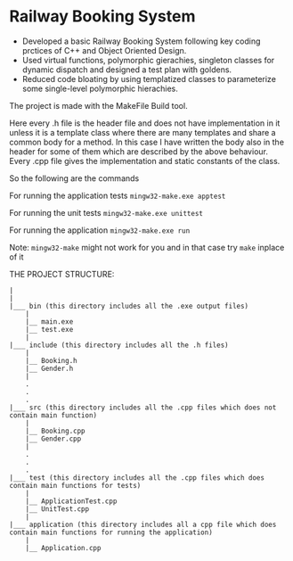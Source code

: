 # Railway Booking System
- Developed a basic Railway Booking System following key coding prctices of C++ and Object Oriented Design.
- Used virtual functions, polymorphic gierachies, singleton classes for dynamic dispatch and designed a test plan with goldens.
- Reduced code bloating by using templatized classes to parameterize some single-level polymorphic hierachies.


The project is made with the MakeFile Build tool.

Here every .h file is the header file and does not have implementation in it unless it is a template class where there are many templates and share a common body for a method. In this case I have written the body also in the header for some of them which are described by the above behaviour.
Every .cpp file gives the implementation and static constants of the class.

So the following are the commands

For running the application tests
```mingw32-make.exe apptest```

For running the unit tests
```mingw32-make.exe unittest```

For running the application
```mingw32-make.exe run```

Note: ```mingw32-make``` might not work for you and in that case try ```make``` inplace of it

THE PROJECT STRUCTURE:

```
|
|
|___ bin (this directory includes all the .exe output files)
    |
    |__ main.exe
    |__ test.exe
    |
|___ include (this directory includes all the .h files)
    |
    |__ Booking.h
    |__ Gender.h
    |
    .
    .
    .
|___ src (this directory includes all the .cpp files which does not contain main function)
    |
    |__ Booking.cpp
    |__ Gender.cpp
    |
    .
    .
    .
|___ test (this directory includes all the .cpp files which does contain main functions for tests)
    |
    |__ ApplicationTest.cpp 
    |__ UnitTest.cpp
    |
|___ application (this directory includes all a cpp file which does contain main functions for running the application)
    |
    |__ Application.cpp
```
